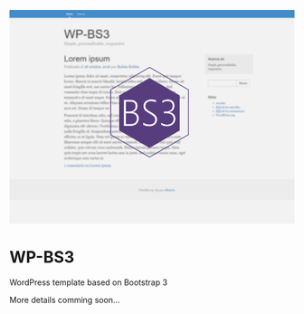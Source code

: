 ![screenshot](https://raw.githubusercontent.com/d8vjork/WP-BS3/master/screenshot.png)

# WP-BS3
WordPress template based on Bootstrap 3

More details comming soon...